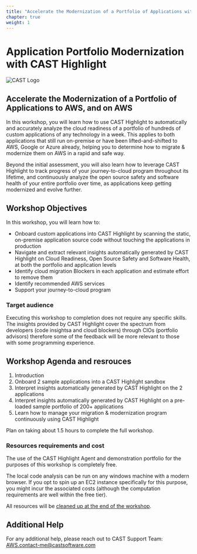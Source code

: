 ```yaml
--- 
title: "Accelerate the Modernization of a Portfolio of Applications with CAST Highlight" 
chapter: true 
weight: 1
--- 
```


# Application Portfolio Modernization with CAST Highlight 
![CAST Logo](/images/CAST_Logo.png) 

## Accelerate the Modernization of a Portfolio of Applications to AWS, and on AWS 

In this workshop, you will learn how to use CAST Highlight to automatically and accurately analyze the cloud readiness of a portfolio of hundreds of custom applications of any technology in a week. This applies to both applications that still run on-premise or have been lifted-and-shifted to AWS, Google or Azure already, helping you to determine how to migrate & modernize them on AWS in a rapid and safe way. 

Beyond the initial assessment, you will also learn how to leverage CAST Highlight to track progress of your journey-to-cloud program throughout its lifetime, and continuously analyze the open source safety and software health of your entire portfolio over time, as applications keep getting modernized and evolve further. 

## Workshop Objectives

In this workshop, you will learn how to: 
- Onboard custom applications into CAST Highlight by scanning the static, on-premise application source code without touching the applications in production
- Navigate and extract relevant insights automatically generated by CAST Highlight on Cloud Readiness, Open Source Safety and Software Health, at both the portfolio and application levels
- Identify cloud migration Blockers in each application and estimate effort to remove them 
- Identify recommended AWS services 
- Support your journey-to-cloud program

### Target audience

Executing this workshop to completion does not require any specific skills. The insights provided by CAST Highlight cover the spectrum from developers (code insightsa and cloud blockers) through CIOs (portfolio advisors) therefore some of the feedback will be more relevant to those with some programming experience.  

## Workshop Agenda and resrouces

1. Introduction 
2. Onboard 2 sample applications into a CAST Highlight sandbox 
3. Interpret insights automatically generated by CAST Highlight on the 2 applications 
4. Interpret insights automatically generated by CAST Highlight on a pre-loaded sample portfolio of 200+ applications 
5. Learn how to manage your migration & modernization program continuously using CAST Highlight 

Plan on taking about 1.5 hours to complete the full workshop.

### Resources requirements and cost

The use of the CAST Highlight Agent and demonstration portfolio for the purposes of this workshop is completely free.

The local code analysis can be run on any windows machine with a modern browser. If you opt to spin up an EC2 instance specifically for this purpose, you might incur the associated costs (although the computation requirements are well within the free tier).

All resources will be [cleaned up at the end of the workshop](/5_conclusion/51_cleanup.html).

## Additional Help 

For any additional help, please reach out to CAST Support Team: AWS.contact-me@castsoftware.com